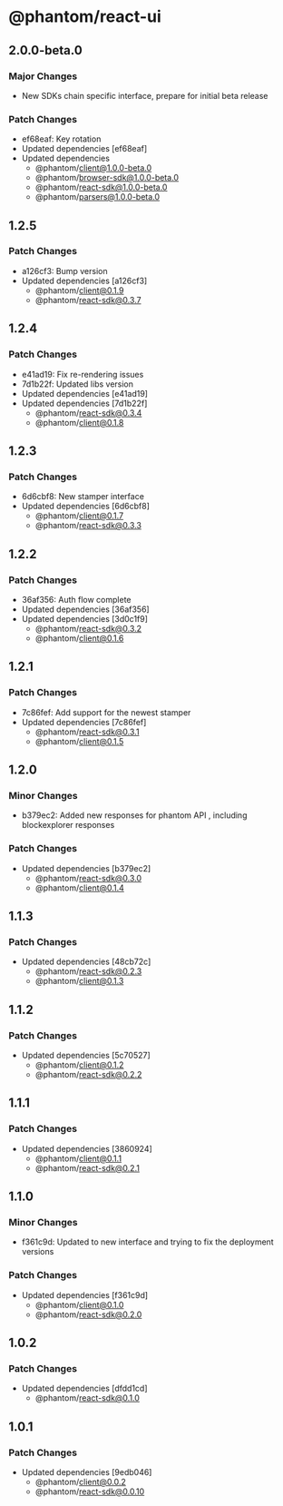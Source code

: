 # @phantom/react-ui

## 2.0.0-beta.0

### Major Changes

- New SDKs chain specific interface, prepare for initial beta release

### Patch Changes

- ef68eaf: Key rotation
- Updated dependencies [ef68eaf]
- Updated dependencies
  - @phantom/client@1.0.0-beta.0
  - @phantom/browser-sdk@1.0.0-beta.0
  - @phantom/react-sdk@1.0.0-beta.0
  - @phantom/parsers@1.0.0-beta.0

## 1.2.5

### Patch Changes

- a126cf3: Bump version
- Updated dependencies [a126cf3]
  - @phantom/client@0.1.9
  - @phantom/react-sdk@0.3.7

## 1.2.4

### Patch Changes

- e41ad19: Fix re-rendering issues
- 7d1b22f: Updated libs version
- Updated dependencies [e41ad19]
- Updated dependencies [7d1b22f]
  - @phantom/react-sdk@0.3.4
  - @phantom/client@0.1.8

## 1.2.3

### Patch Changes

- 6d6cbf8: New stamper interface
- Updated dependencies [6d6cbf8]
  - @phantom/client@0.1.7
  - @phantom/react-sdk@0.3.3

## 1.2.2

### Patch Changes

- 36af356: Auth flow complete
- Updated dependencies [36af356]
- Updated dependencies [3d0c1f9]
  - @phantom/react-sdk@0.3.2
  - @phantom/client@0.1.6

## 1.2.1

### Patch Changes

- 7c86fef: Add support for the newest stamper
- Updated dependencies [7c86fef]
  - @phantom/react-sdk@0.3.1
  - @phantom/client@0.1.5

## 1.2.0

### Minor Changes

- b379ec2: Added new responses for phantom API , including blockexplorer responses

### Patch Changes

- Updated dependencies [b379ec2]
  - @phantom/react-sdk@0.3.0
  - @phantom/client@0.1.4

## 1.1.3

### Patch Changes

- Updated dependencies [48cb72c]
  - @phantom/react-sdk@0.2.3
  - @phantom/client@0.1.3

## 1.1.2

### Patch Changes

- Updated dependencies [5c70527]
  - @phantom/client@0.1.2
  - @phantom/react-sdk@0.2.2

## 1.1.1

### Patch Changes

- Updated dependencies [3860924]
  - @phantom/client@0.1.1
  - @phantom/react-sdk@0.2.1

## 1.1.0

### Minor Changes

- f361c9d: Updated to new interface and trying to fix the deployment versions

### Patch Changes

- Updated dependencies [f361c9d]
  - @phantom/client@0.1.0
  - @phantom/react-sdk@0.2.0

## 1.0.2

### Patch Changes

- Updated dependencies [dfdd1cd]
  - @phantom/react-sdk@0.1.0

## 1.0.1

### Patch Changes

- Updated dependencies [9edb046]
  - @phantom/client@0.0.2
  - @phantom/react-sdk@0.0.10
